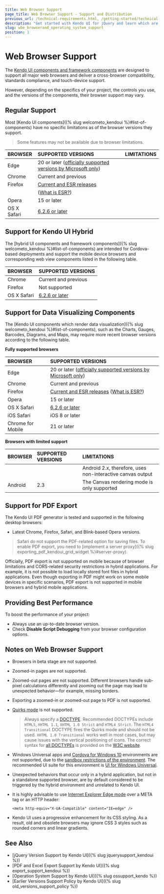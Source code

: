```yaml
---
title: Web Browser Support
page_title: Web Browser Support - Support and Distribution 
previous_url: /technical-requirements.html, /getting-started/technical-requirements, /browsers-support, /intro/browser-support
description: "Get started with Kendo UI for jQuery and learn which are the browsers supported by the framework components."
slug: wbe_browserand_operating_system_support
position: 1
---
```


# Web Browser Support

The [Kendo UI components and framework components](https://demos.telerik.com/kendo-ui/) are designed to support all major web browsers and deliver a cross-browser compatibility, standards compliance, and touch-device support.

However, depending on the specifics of your project, the controls you use, and the versions of the components, their browser support may vary.

## Regular Support

Most [Kendo UI components]({% slug welcometo_kendoui %}#list-of-components) have no specific limitations as of the browser versions they support.

> Some features may not be available due to browser limitations.

| BROWSER           | SUPPORTED VERSIONS            | LIMITATIONS
| :---------------- | :---------------------------- | :---------------
| Edge              | 20 or later ([officially supported versions by Microsoft only](https://en.wikipedia.org/wiki/Microsoft_Edge#Release_history)) |
| Chrome            | Current and previous          |
| Firefox           | [Current and ESR releases](https://en.wikipedia.org/wiki/History_of_Firefox#Release_history)
|                   | ([What is ESR?](https://www.mozilla.org/en-US/firefox/organizations/faq/))|
| Opera             | 15 or later                   |
| OS X Safari       | [6.2.6 or later](https://en.wikipedia.org/wiki/Safari_version_history#Mac)|

## Support for Kendo UI Hybrid

The [hybrid UI components and framework components]({% slug welcometo_kendoui %}#list-of-components) are intended for Cordova-based deployments and support the mobile device browsers and corresponding web view components listed in the following table.

| BROWSER           | SUPPORTED VERSIONS               |
| :---------------- | :------------------------------- |
| Chrome            | Current and previous             |
| Firefox           | Not supported                    |
| OS X Safari       | [6.2.6 or later](https://en.wikipedia.org/wiki/Safari_version_history#Mac)|

## Support for Data Visualizing Components

The [Kendo UI components which render data visualization]({% slug welcometo_kendoui %}#list-of-components), such as the Charts, Gauges, Barcodes, Diagrams, and Maps, may require more recent browser versions according to the following table.

**Fully supported browsers**

| BROWSER           | SUPPORTED VERSIONS            |
| :---------------- | :---------------------------- |
| Edge              | 20 or later ([officially supported versions by Microsoft only](https://en.wikipedia.org/wiki/Microsoft_Edge#Release_history)) |
| Chrome            | Current and previous          |
| Firefox           | [Current and ESR releases](https://en.wikipedia.org/wiki/History_of_Firefox#Release_history) ([What is ESR?](https://www.mozilla.org/en-US/firefox/organizations/faq/))|
| Opera             | 15 or later                   |
| OS X Safari       | [6.2.6 or later](https://en.wikipedia.org/wiki/Safari_version_history#Mac)|
| iOS Safari        | iOS 8 or later                |
| Chrome for Mobile | 21 or later                   |

**Browsers with limited support**

| BROWSER           | SUPPORTED VERSIONS            | LIMITATIONS                               |
| :---------------- | :---------------------------- | :-----------                              |
|                   |                               | Android 2.x, therefore, uses non-interactive canvas output |
| Android           | 2.3                           | The Canvas rendering mode is only supported

## Support for PDF Export

The Kendo UI PDF generator is tested and supported in the following desktop browsers:
* Latest Chrome, Firefox, Safari, and Blink-based Opera versions.

> Safari do not support the PDF-related option for saving files. To enable PDF export, you need to [implement a server proxy]({% slug exporting_pdf_kendoui_grid_widget %}#server-proxy).

Officially, PDF export is not supported on mobile because of browser limitations and CORS-related security restrictions in hybrid applications. For example, it is not possible to load locally stored font files in hybrid applications. Even though exporting in PDF might work on some mobile devices in specific scenarios, PDF export is not supported in mobile browsers and hybrid mobile applications.

## Providing Best Performance

To boost the performance of your project:

* Always use an up-to-date browser version.
* Check **Disable Script Debugging** from your browser configuration options.

## Notes on Web Browser Support

* Browsers in beta stage are not supported.
* Zoomed-in pages are not supported.
* Zoomed-out pages are not supported. Different browsers handle sub-pixel calculations differently and zooming out the page may lead to unexpected behavior&mdash;for example, missing borders.
* Exporting a zoomed-in or zoomed-out page to PDF is not supported.
* [Quirks mode](http://www.quirksmode.org/css/quirksmode.html) is not supported.

    > Always specify a [DOCTYPE](http://www.sitepoint.com/web-foundations/doctypes/). Recommended DOCTYPEs include `HTML5`, `XHTML 1.1`, `XHTML 1.0 Strict` and `HTML4 Strict`. The `HTML4 Transitional` DOCTYPE fires the Quirks mode and should not be used. `XHTML 1.0 Transitional` works well in most cases, but may cause issues with the vertical positioning of icons. The correct syntax for [all DOCTYPEs](https://www.w3.org/QA/2002/04/valid-dtd-list.html) is provided on the [W3C website](https://www.w3.org/).

* Windows Universal apps and [Cordova for Windows 10](https://cordova.apache.org/docs/en/5.1.1/guide/platforms/win8/win10-support.html) environments are not supported, due to the [sandbox restrictions of the environment](https://msdn.microsoft.com/en-us/library/windows/apps/hh849625.aspx#Automatic_script_filtering). The recommended UI suite for this environment is [UI for Windows Universal](https://www.telerik.com/windows-universal-ui).
* Unexpected behaviors that occur only in a hybrid application, but not in a standalone supported browser, are by default considered to be triggered by the hybrid environment and unrelated to Kendo UI.
* It is highly advisable to use [Internet Explorer Edge mode](https://docs.microsoft.com/en-us/archive/blogs/ie/ies-compatibility-features-for-site-developers) over a META tag or an HTTP header:

    ```
    <meta http-equiv="X-UA-Compatible" content="IE=edge" />
    ```

* Kendo UI uses a progressive enhancement for its CSS styling. As a result, old and obsolete browsers may ignore CSS 3 styles such as rounded corners and linear gradients.

## See Also

* [jQuery Version Support by Kendo UI]({% slug jquerysupport_kendoui %})
* [PDF and Excel Export Support by Kendo UI]({% slug export_support_kendoui %})
* [Operation System Support by Kendo UI]({% slug ossupport_kendo %})
* [Earlier Versions Support Policy by Kendo UI]({% slug old_versions_support_policy %})

